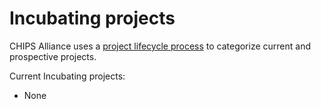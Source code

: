 # Incubating projects

CHIPS Alliance uses a [project lifecycle process](/README.md#lifecycle) to categorize current and prospective projects.

Current Incubating projects:

* None